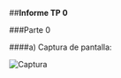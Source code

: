 ##**Informe TP 0**

###Parte 0

####a) Captura de pantalla:

![Captura](https://github.com/andres912/Taller/blob/master/TP_0/Parte0_PuntoA.png?raw=true)



